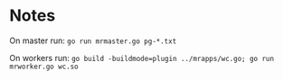 # Notes

On master run:
`go run mrmaster.go pg-*.txt`

On workers run:
`go build -buildmode=plugin ../mrapps/wc.go; go run mrworker.go wc.so`